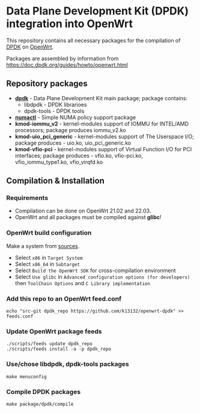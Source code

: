 # Data Plane Development Kit (DPDK) integration into OpenWrt

This repository contains all necessary packages for the compilation of [DPDK](https://www.dpdk.org) on [OpenWrt](https://openwrt.org).

Packages are assembled by information from https://doc.dpdk.org/guides/howto/openwrt.html

## Repository packages

* **[dpdk](https://github.com/DPDK/dpdk)** - Data Plane Development Kit main package; package contains:
  * libdpdk - DPDK librarioes
  * dpdk-tools - DPDK tools
* **[numactl](https://github.com/numactl/numactl)** - Simple NUMA policy support package
* **kmod-iommu_v2** - kernel-modules support of IOMMU for INTEL/AMD processors; package produces iommu_v2.ko
* **kmod-uio_pci_generic** - kernel-modules support of The Userspace I/O; package produces - uio.ko, uio_pci_generic.ko
* **kmod-vfio-pci** - kernel-modules support of Virtual Function I/O for PCI interfaces; package produces - vfio.ko, vfio-pci.ko, vfio_iommu_type1.ko, vfio_virqfd.ko

## Compilation & Installation

### Requirements

* Compilation can be done on OpenWrt 21.02 and 22.03.
* OpenWrt and all packages must be compiled against **glibc**!

### OpenWrt build configuration

Make a system from [sources](https://github.com/openwrt/openwrt).

* Select ``x86`` in ``Target System``
* Select ``x86_64`` in ``Subtarget``
* Select ``Build the OpenWrt SDK`` for cross-compilation environment
* Select ``Use glibc`` in ``Advanced configuration options (for developers)`` then ``ToolChain Options`` and ``C Library implementation``


### Add this repo to an OpenWrt feed.conf

``` 
echo "src-git dpdk_repo https://github.com/k13132/openwrt-dpdk" >> feeds.conf
``` 

### Update OpenWrt package feeds

``` 
./scripts/feeds update dpdk_repo
./scripts/feeds install -a -p dpdk_repo
```

### Use/chose libdpdk, dpdk-tools packages

``` 
make menuconfig
``` 

### Compile DPDK packages

``` 
make package/dpdk/compile
``` 



